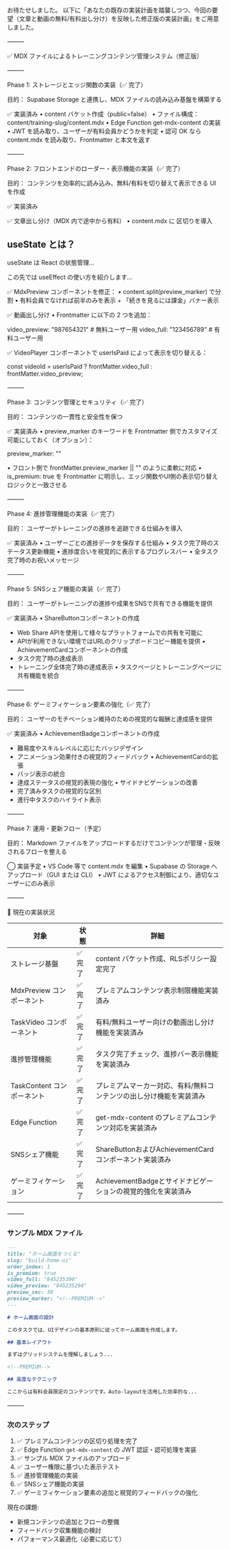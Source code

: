 
お待たせしました。
以下に「あなたの既存の実装計画を踏襲しつつ、今回の要望（文章と動画の無料/有料出し分け）を反映した修正版の実装計画」をご用意しました。

⸻

✅ MDX ファイルによるトレーニングコンテンツ管理システム（修正版）

⸻

Phase 1: ストレージとエッジ関数の実装（✅ 完了）

目的： Supabase Storage と連携し、MDX ファイルの読み込み基盤を構築する

✅ 実装済み
• content バケット作成（public=false）
• ファイル構成：content/training-slug/content.mdx
• Edge Function get-mdx-content の実装
• JWT を読み取り、ユーザーが有料会員かどうかを判定
• 認可 OK なら content.mdx を読み取り、Frontmatter と本文を返す

⸻

Phase 2: フロントエンドのローダー・表示機能の実装（✅ 完了）

目的： コンテンツを効率的に読み込み、無料/有料を切り替えて表示できる UI を作成

✅ 実装済み

✅ 文章出し分け（MDX 内で途中から有料）
• content.mdx に <!--PREMIUM--> 区切りを導入

## useState とは？

useState は React の状態管理...

<!--PREMIUM-->

この先では useEffect の使い方を紹介します...

✅ MdxPreview コンポーネントを修正：
• content.split(preview_marker) で分割
• 有料会員でなければ前半のみを表示 + 「続きを見るには課金」バナー表示

✅ 動画出し分け
• Frontmatter に以下の 2 つを追加：

video_preview: "987654321" # 無料ユーザー用
video_full: "123456789" # 有料ユーザー用

✅ VideoPlayer コンポーネントで userIsPaid によって表示を切り替える：

const videoId = userIsPaid ? frontMatter.video_full : frontMatter.video_preview;

⸻

Phase 3: コンテンツ管理とセキュリティ（✅ 完了）

目的： コンテンツの一貫性と安全性を保つ

✅ 実装済み
• preview_marker のキーワードを Frontmatter 側でカスタマイズ可能にしておく（オプション）：

preview_marker: "<!--PREMIUM-->"

• フロント側で frontMatter.preview_marker || "<!--PREMIUM-->" のように柔軟に対応
• is_premium: true を Frontmatter に明示し、エッジ関数やUI側の表示切り替えロジックと一致させる

⸻

Phase 4: 進捗管理機能の実装（✅ 完了）

目的： ユーザーがトレーニングの進捗を追跡できる仕組みを導入

✅ 実装済み
• ユーザーごとの進捗データを保存する仕組み
• タスク完了時のステータス更新機能
• 進捗度合いを視覚的に表示するプログレスバー
• 全タスク完了時のお祝いメッセージ

⸻

Phase 5: SNSシェア機能の実装（✅ 完了）

目的： ユーザーがトレーニングの進捗や成果をSNSで共有できる機能を提供

✅ 実装済み
• ShareButtonコンポーネントの作成
  - Web Share APIを使用して様々なプラットフォームでの共有を可能に
  - APIが利用できない環境ではURLのクリップボードコピー機能を提供
• AchievementCardコンポーネントの作成
  - タスク完了時の達成表示
  - トレーニング全体完了時の達成表示
• タスクページとトレーニングページに共有機能を統合

⸻

Phase 6: ゲーミフィケーション要素の強化（✅ 完了）

目的： ユーザーのモチベーション維持のための視覚的な報酬と達成感を提供

✅ 実装済み
• AchievementBadgeコンポーネントの作成
  - 難易度やスキルレベルに応じたバッジデザイン
  - アニメーション効果付きの視覚的フィードバック
• AchievementCardの拡張
  - バッジ表示の統合
  - 達成ステータスの視覚的表現の強化
• サイドナビゲーションの改善
  - 完了済みタスクの視覚的な区別
  - 進行中タスクのハイライト表示

⸻

Phase 7: 運用・更新フロー（予定）

目的： Markdown ファイルをアップロードするだけでコンテンツが管理・反映されるフローを整える

◯ 実装予定
• VS Code 等で content.mdx を編集
• Supabase の Storage へアップロード（GUI または CLI）
• JWT によるアクセス制御により、適切なユーザーにのみ表示

⸻

📌 現在の実装状況

対象 | 状態 | 詳細
--- | --- | ---
ストレージ基盤 | ✅ 完了 | content バケット作成、RLSポリシー設定完了
MdxPreview コンポーネント | ✅ 完了 | プレミアムコンテンツ表示制限機能実装済み
TaskVideo コンポーネント | ✅ 完了 | 有料/無料ユーザー向けの動画出し分け機能を実装済み
進捗管理機能 | ✅ 完了 | タスク完了チェック、進捗バー表示機能を実装済み
TaskContent コンポーネント | ✅ 完了 | プレミアムマーカー対応、有料/無料コンテンツの出し分け機能を実装済み
Edge Function | ✅ 完了 | get-mdx-content のプレミアムコンテンツ対応を実装済み
SNSシェア機能 | ✅ 完了 | ShareButtonおよびAchievementCardコンポーネント実装済み
ゲーミフィケーション | ✅ 完了 | AchievementBadgeとサイドナビゲーションの視覚的強化を実装済み

⸻

### サンプル MDX ファイル

```md
---
title: "ホーム画面をつくる"
slug: "build-home-ui"
order_index: 1
is_premium: true
video_full: "845235300"
video_preview: "845235294"
preview_sec: 30
preview_marker: "<!--PREMIUM-->"
---

# ホーム画面の設計

このタスクでは、UIデザインの基本原則に従ってホーム画面を作成します。

## 基本レイアウト

まずはグリッドシステムを理解しましょう...

<!--PREMIUM-->

## 高度なテクニック

ここからは有料会員限定のコンテンツです。Auto-layoutを活用した効率的な...
```

⸻

### 次のステップ

1. ✅ プレミアムコンテンツの区切り処理を完了
2. ✅ Edge Function `get-mdx-content` の JWT 認証・認可処理を実装
3. ✅ サンプル MDX ファイルのアップロード
4. ✅ ユーザー権限に基づいた表示テスト
5. ✅ 進捗管理機能の実装
6. ✅ SNSシェア機能の実装
7. ✅ ゲーミフィケーション要素の追加と視覚的フィードバックの強化

現在の課題:
- 新規コンテンツの追加とフローの整備
- フィードバック収集機能の検討
- パフォーマンス最適化（必要に応じて）

